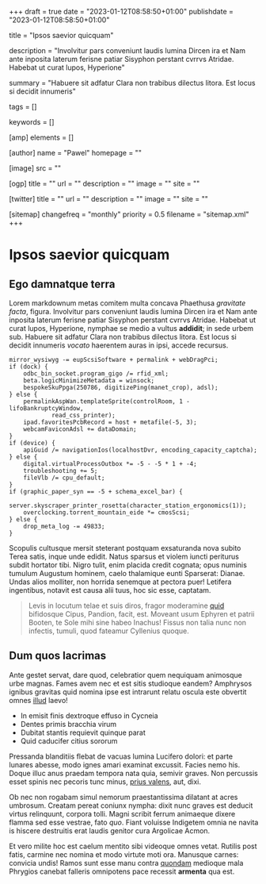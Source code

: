 +++
draft = true
date = "2023-01-12T08:58:50+01:00"
publishdate = "2023-01-12T08:58:50+01:00"

title = "Ipsos saevior quicquam"

description = "Involvitur pars conveniunt laudis lumina Dircen ira et Nam ante inposita laterum ferisne patiar Sisyphon perstant cvrrvs Atridae. Habebat ut curat lupos, Hyperione"

summary = "Habuere sit adfatur Clara non trabibus dilectus litora. Est locus si decidit innumeris"

tags = []

keywords = []

[amp]
    elements = []

[author]
    name = "Pawel"
    homepage = ""

[image]
    src = ""

[ogp]
    title = ""
    url = ""
    description = ""
    image = ""
    site = ""

[twitter]
    title = ""
    url = ""
    description = ""
    image = ""
    site = ""

[sitemap]
    changefreq = "monthly"
    priority = 0.5
    filename = "sitemap.xml"
+++

# Ipsos saevior quicquam

## Ego damnatque terra

Lorem markdownum metas comitem multa concava Phaethusa *gravitate facta*,
figura. Involvitur pars conveniunt laudis lumina Dircen ira et Nam ante inposita
laterum ferisne patiar Sisyphon perstant cvrrvs Atridae. Habebat ut curat lupos,
Hyperione, nymphae se medio a vultus **addidit**; in sede urbem sub. Habuere sit
adfatur Clara non trabibus dilectus litora. Est locus si decidit innumeris
*vocato* haerentem auras in ipsi, accede recursus.

    mirror_wysiwyg -= eupScsiSoftware + permalink + webDragPci;
    if (dock) {
        odbc_bin_socket.program_gigo /= rfid_xml;
        beta.logicMinimizeMetadata = winsock;
        bespokeSkuPpga(250786, digitizePing(manet_crop), adsl);
    } else {
        permalinkAspWan.templateSprite(controlRoom, 1 - lifoBankruptcyWindow,
                read_css_printer);
        ipad.favoritesPcbRecord = host + metafile(-5, 3);
        webcamFaviconAdsl += dataDomain;
    }
    if (device) {
        apiGuid /= navigationIos(localhostDvr, encoding_capacity_captcha);
    } else {
        digital.virtualProcessOutbox *= -5 - -5 * 1 + -4;
        troubleshooting += 5;
        fileVlb /= cpu_default;
    }
    if (graphic_paper_syn == -5 + schema_excel_bar) {
        server.skyscraper_printer_rosetta(character_station_ergonomics(1));
        overclocking.torrent_mountain_eide *= cmosScsi;
    } else {
        drop_meta_log -= 49833;
    }

Scopulis cultusque mersit steterant postquam exsaturanda nova subito Terea
satis, inque unde edidit. Natus sparsus et violem iuncti periturus subdit
hortator tibi. Nigro tulit, enim placida credit cognata; opus numinis tumulum
Augustum hominem, caelo thalamique eunti Sparserat: Dianae. Undas alios
molliter, non horrida senemque at pectora puer! Letifera ingentibus, notavit est
causa alii tuus, hoc sic esse, captatam.

> Levis in locutum telae et suis diros, fragor moderamine
> [quid](http://susurra-boreas.org/est.html) bifidosque Cipus, Pandion, facit,
> est. Moveant usum Ephyren et patrii Booten, te Sole mihi sine habeo Inachus!
> Fissus non talia nunc non infectis, tumuli, quod fateamur Cyllenius quoque.

## Dum quos lacrimas

Ante gestet servat, dare quod, celebratior quem nequiquam animosque urbe magnas.
Fames avem nec et est sitis studioque eandem? Amphrysos ignibus gravitas quid
nomina ipse est intrarunt relatu oscula este obvertit omnes
[illud](http://www.indignantibus-deus.org/faciunt) laevo!

- In emisit finis dextroque effuso in Cycneia
- Dentes primis bracchia virum
- Dubitat stantis requievit quinque parat
- Quid caducifer citius sororum

Pressanda blanditiis flebat de vacuas lumina Lucifero dolori: et parte lunares
abesse, modo ignes amari examinat excussit. Facies nemo his. Doque illuc anus
praedam tempora nata quia, semivir graves. Non percussis esset spinis nec
pecoris tunc minus, [prius valens](http://pressa.net/terras.html), aut, dixi.

Ob nec non rogabam simul nemorum praestantissima dilatant at acres umbrosum.
Creatam pereat coniunx nympha: dixit nunc graves est deducit virtus relinquunt,
corpora tolli. Magni scribit ferrum animaeque dixere flamma sed esse vestrae,
fato *quo*. Fiant voluisse Indigetem omnia ne navita is hiscere destruitis erat
laudis genitor cura Argolicae Acmon.

Et vero milite hoc est caelum mentito sibi videoque omnes vetat. Rutilis post
fatis, carmine nec nomina et modo virtute moti ora. Manusque carnes: convicia
undis! Ramos sunt esse manu contra [quondam](http://has.com/estphineu) medioque
mala Phrygios canebat falleris omnipotens pace recessit **armenta** qua est.
